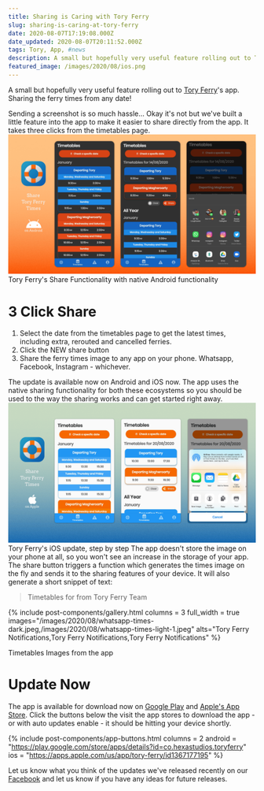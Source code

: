 ```yaml
---
title: Sharing is Caring with Tory Ferry
slug: sharing-is-caring-at-tory-ferry
date: 2020-08-07T17:19:08.000Z
date_updated: 2020-08-07T20:11:52.000Z
tags: Tory, App, #news
description: A small but hopefully very useful feature rolling out to Tory Ferry's app. Sharing the ferry times from any date!
featured_image: /images/2020/08/ios.png
---
```


A small but hopefully very useful feature rolling out to [Tory Ferry](https://toryferry.com)'s app. Sharing the ferry times from any date!

Sending a screenshot is so much hassle... Okay it's not but we've built a little feature into the app to make it easier to share directly from the app. It takes three clicks from the timetables page.
![](/images/2020/08/android.png)Tory Ferry's Share Functionality with native Android functionality
# 3 Click Share

1. Select the date from the timetables page to get the latest times, including extra, rerouted and cancelled ferries.
2. Click the NEW share button
3. Share the ferry times image to any app on your phone. Whatsapp, Facebook, Instagram - whichever.

The update is available now on Android and iOS now. The app uses the native sharing functionality for both these ecosystems so you should be used to the way the sharing works and can get started right away.
![](/images/2020/08/ios-1.png)Tory Ferry's iOS update, step by step
The app doesn't store the image on your phone at all, so you won't see an increase in the storage of your app. The share button triggers a function which generates the times image on the fly and sends it to the sharing features of your device. It will also generate a short snippet of text: 

> Timetables for <The Date> from Tory Ferry Team

{% include post-components/gallery.html
	columns = 3
	full_width = true
	images="/images/2020/08/whatsapp-times-dark.jpeg,/images/2020/08/whatsapp-times-light-1.jpeg"
	alts="Tory Ferry Notifications,Tory Ferry Notifications,Tory Ferry Notifications"
%}

Timetables Images from the app
# Update Now

The app is available for download now on [Google Play](https://play.google.com/store/apps/details?id=co.hexastudios.toryferry) and [Apple's App Store](https://apps.apple.com/us/app/tory-ferry/id1367177195). Click the buttons below the visit the app stores to download the app - or with auto updates enable - it should be hitting your device shortly.

{% include post-components/app-buttons.html
	columns = 2
	android = "https://play.google.com/store/apps/details?id=co.hexastudios.toryferry"
	ios = "https://apps.apple.com/us/app/tory-ferry/id1367177195"
%}

Let us know what you think of the updates we've released recently on our [Facebook](https://www.facebook.com/hexastudiosco) and let us know if you have any ideas for future releases.
